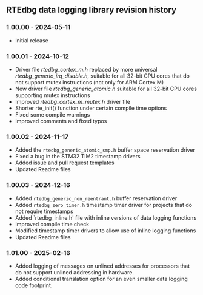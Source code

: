 ## RTEdbg data logging library revision history
### 1.00.00 - 2024-05-11
* Initial release

### 1.00.01 - 2024-10-12
* Driver file *rtedbg_cortex_m.h* replaced by more universal *rtedbg_generic_irq_disable.h*, suitable for all 32-bit CPU cores that do not support mutex instructions (not only for ARM Cortex M)
* New driver file *rtedbg_generic_atomic.h* suitable for all 32-bit CPU cores supporting mutex instructions
* Improved *rtedbg_cortex_m_mutex.h* driver file
* Shorter rte_init() function under certain compile time options
* Fixed some compile warnings
* Improved comments and fixed typos

### 1.00.02 - 2024-11-17
* Added the `rtedbg_generic_atomic_smp.h` buffer space reservation driver
* Fixed a bug in the STM32 TIM2 timestamp drivers
* Added issue and pull request templates
* Updated Readme files

### 1.00.03 - 2024-12-16
* Added `rtedbg_generic_non_reentrant.h` buffer reservation driver
* Added `rtedbg_zero_timer.h` timestamp timer driver for projects that do not require timestamps
* Added `rtedbg_inline.h' file with inline versions of data logging functions
* Improved compile time check
* Modified timestamp timer drivers to allow use of inline logging functions
* Updated Readme files

### 1.01.00 - 2025-02-16
* Added logging of messages on unlined addresses for processors that do not support unlined addressing in hardware.
* Added conditional translation option for an even smaller data logging code footprint.